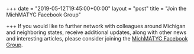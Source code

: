 +++
date = "2019-05-12T19:45:00+00:00"
layout = "post"
title = "Join the MichMATYC Facebook Group"

+++
If you would like to further network with colleagues around Michigan and neighboring states, receive additional updates, along with other news and interesting articles, please consider joining the [MichMATYC Facebook Group](https://www.facebook.com/MichMATYC/).
<!--more-->
